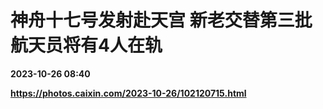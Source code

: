 # 神舟十七号发射赴天宫 新老交替第三批航天员将有4人在轨

**2023-10-26 08:40**

**https://photos.caixin.com/2023-10-26/102120715.html**

